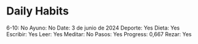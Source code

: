 # Daily Habits

6-10: No
Ayuno: No
Date: 3 de junio de 2024
Deporte: Yes
Dieta: Yes
Escribir: Yes
Leer: Yes
Meditar: No
Pasos: Yes
Progress: 0,667
Rezar: Yes